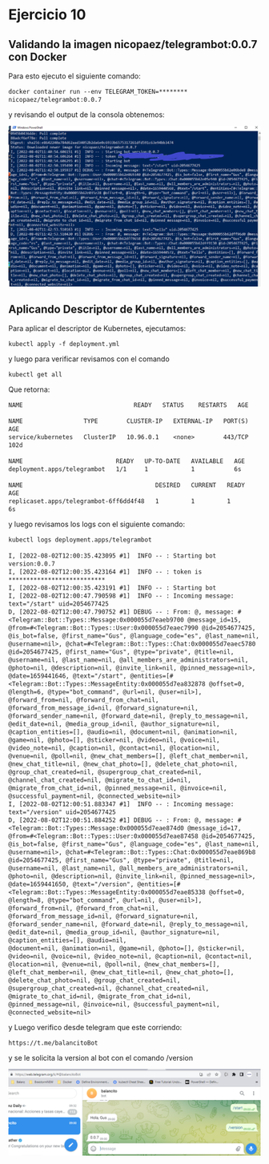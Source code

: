 # Ejercicio 10

## Validando la imagen nicopaez/telegrambot:0.0.7 con Docker
Para esto ejecuto el siguiente comando:

    docker container run --env TELEGRAM_TOKEN=******** nicopaez/telegrambot:0.0.7

y revisando el output de la consola obtenemos:

![Captura de Pantalla](docker_run_bot1.png)

## Aplicando Descriptor de Kuberntentes
Para aplicar el descriptor de Kubernetes, ejecutamos:

    kubectl apply -f deployment.yml

y luego para verificar revisamos con el comando 

    kubectl get all

Que retorna:

    NAME                               READY   STATUS    RESTARTS   AGE

    NAME                 TYPE        CLUSTER-IP   EXTERNAL-IP   PORT(S)   AGE
    service/kubernetes   ClusterIP   10.96.0.1    <none>        443/TCP   102d

    NAME                          READY   UP-TO-DATE   AVAILABLE   AGE
    deployment.apps/telegrambot   1/1     1            1           6s

    NAME                                     DESIRED   CURRENT   READY   AGE
    replicaset.apps/telegrambot-6ff6dd4f48   1         1         1       6s

y luego revisamos los logs con el siguiente comando:

    kubectl logs deployment.apps/telegrambot

    I, [2022-08-02T12:00:35.423095 #1]  INFO -- : Starting bot version:0.0.7
    I, [2022-08-02T12:00:35.423164 #1]  INFO -- : token is ***************************
    I, [2022-08-02T12:00:35.423191 #1]  INFO -- : Starting bot
    I, [2022-08-02T12:00:47.790598 #1]  INFO -- : Incoming message: text="/start" uid=2054677425
    D, [2022-08-02T12:00:47.790752 #1] DEBUG -- : From: @, message: #<Telegram::Bot::Types::Message:0x000055d7eaeb9700 @message_id=15, @from=#<Telegram::Bot::Types::User:0x000055d7eaec7990 @id=2054677425, @is_bot=false, @first_name="Gus", @language_code="es", @last_name=nil, @username=nil>, @chat=#<Telegram::Bot::Types::Chat:0x000055d7eaec5780 @id=2054677425, @first_name="Gus", @type="private", @title=nil, @username=nil, @last_name=nil, @all_members_are_administrators=nil, @photo=nil, @description=nil, @invite_link=nil, @pinned_message=nil>, @date=1659441646, @text="/start", @entities=[#<Telegram::Bot::Types::MessageEntity:0x000055d7ea832878 @offset=0, @length=6, @type="bot_command", @url=nil, @user=nil>], @forward_from=nil, @forward_from_chat=nil, @forward_from_message_id=nil, @forward_signature=nil, @forward_sender_name=nil, @forward_date=nil, @reply_to_message=nil, @edit_date=nil, @media_group_id=nil, @author_signature=nil, @caption_entities=[], @audio=nil, @document=nil, @animation=nil, @game=nil, @photo=[], @sticker=nil, @video=nil, @voice=nil, @video_note=nil, @caption=nil, @contact=nil, @location=nil, @venue=nil, @poll=nil, @new_chat_members=[], @left_chat_member=nil, @new_chat_title=nil, @new_chat_photo=[], @delete_chat_photo=nil, @group_chat_created=nil, @supergroup_chat_created=nil, @channel_chat_created=nil, @migrate_to_chat_id=nil, @migrate_from_chat_id=nil, @pinned_message=nil, @invoice=nil, @successful_payment=nil, @connected_website=nil>
    I, [2022-08-02T12:00:51.883347 #1]  INFO -- : Incoming message: text="/version" uid=2054677425
    D, [2022-08-02T12:00:51.884252 #1] DEBUG -- : From: @, message: #<Telegram::Bot::Types::Message:0x000055d7eae874d0 @message_id=17, @from=#<Telegram::Bot::Types::User:0x000055d7eae87458 @id=2054677425, @is_bot=false, @first_name="Gus", @language_code="es", @last_name=nil, @username=nil>, @chat=#<Telegram::Bot::Types::Chat:0x000055d7eae869b8 @id=2054677425, @first_name="Gus", @type="private", @title=nil, @username=nil, @last_name=nil, @all_members_are_administrators=nil, @photo=nil, @description=nil, @invite_link=nil, @pinned_message=nil>, @date=1659441650, @text="/version", @entities=[#<Telegram::Bot::Types::MessageEntity:0x000055d7eae85338 @offset=0, @length=8, @type="bot_command", @url=nil, @user=nil>], @forward_from=nil, @forward_from_chat=nil, @forward_from_message_id=nil, @forward_signature=nil, @forward_sender_name=nil, @forward_date=nil, @reply_to_message=nil, @edit_date=nil, @media_group_id=nil, @author_signature=nil, @caption_entities=[], @audio=nil, 
    @document=nil, @animation=nil, @game=nil, @photo=[], @sticker=nil, @video=nil, @voice=nil, @video_note=nil, @caption=nil, @contact=nil, @location=nil, @venue=nil, @poll=nil, @new_chat_members=[], @left_chat_member=nil, @new_chat_title=nil, @new_chat_photo=[], @delete_chat_photo=nil, @group_chat_created=nil, @supergroup_chat_created=nil, @channel_chat_created=nil, @migrate_to_chat_id=nil, @migrate_from_chat_id=nil, @pinned_message=nil, @invoice=nil, @successful_payment=nil, @connected_website=nil>

y Luego verifico desde telegram que este corriendo:

    https://t.me/balancitoBot

y se le solicita la version al bot con el comando /version

![Captura de Pantalla](docker_run_bot2.png)
